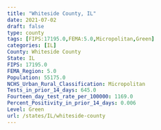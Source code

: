 ```yaml
---
title: "Whiteside County, IL"
date: 2021-07-02
draft: false
type: county
tags: [FIPS:17195.0,FEMA:5.0,Micropolitan,Green]
categories: [IL]
County: Whiteside County
State: IL
FIPS: 17195.0
FEMA_Region: 5.0
Population: 55175.0
NCHS_Urban_Rural_Classification: Micropolitan
Tests_in_prior_14_days: 645.0
Fourteen_day_test_rate_per_100000: 1169.0
Percent_Positivity_in_prior_14_days: 0.006
Level: Green
url: /states/IL/whiteside-county
---
```




